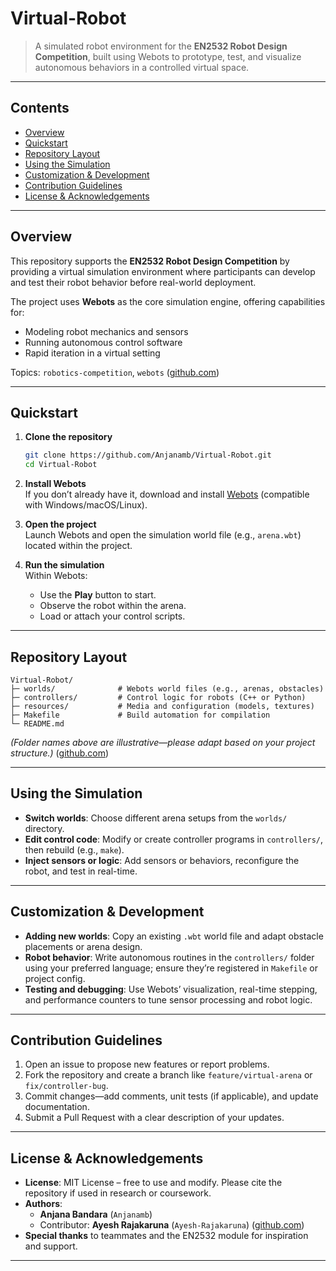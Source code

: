 # Virtual-Robot

> A simulated robot environment for the **EN2532 Robot Design Competition**, built using Webots to prototype, test, and visualize autonomous behaviors in a controlled virtual space.

---

## Contents

- [Overview](#overview)  
- [Quickstart](#quickstart)  
- [Repository Layout](#repository-layout)  
- [Using the Simulation](#using-the-simulation)  
- [Customization & Development](#customization--development)  
- [Contribution Guidelines](#contribution-guidelines)  
- [License & Acknowledgements](#license--acknowledgements)

---

## Overview

This repository supports the **EN2532 Robot Design Competition** by providing a virtual simulation environment where participants can develop and test their robot behavior before real-world deployment.

The project uses **Webots** as the core simulation engine, offering capabilities for:

- Modeling robot mechanics and sensors
- Running autonomous control software
- Rapid iteration in a virtual setting

Topics: `robotics-competition`, `webots` ([github.com](https://github.com/Anjanamb/Virtual-Robot))

---

## Quickstart

1. **Clone the repository**
   ```bash
   git clone https://github.com/Anjanamb/Virtual-Robot.git
   cd Virtual-Robot
   ```

2. **Install Webots**  
   If you don’t already have it, download and install [Webots](https://cyberbotics.com) (compatible with Windows/macOS/Linux).

3. **Open the project**  
   Launch Webots and open the simulation world file (e.g., `arena.wbt`) located within the project.

4. **Run the simulation**  
   Within Webots:
   - Use the **Play** button to start.
   - Observe the robot within the arena.
   - Load or attach your control scripts.

---

## Repository Layout

```
Virtual-Robot/
├─ worlds/              # Webots world files (e.g., arenas, obstacles)
├─ controllers/         # Control logic for robots (C++ or Python)
├─ resources/           # Media and configuration (models, textures)
├─ Makefile             # Build automation for compilation
└─ README.md
```

*(Folder names above are illustrative—please adapt based on your project structure.)* ([github.com](https://github.com/Anjanamb/Virtual-Robot))

---

## Using the Simulation

- **Switch worlds**: Choose different arena setups from the `worlds/` directory.
- **Edit control code**: Modify or create controller programs in `controllers/`, then rebuild (e.g., `make`).
- **Inject sensors or logic**: Add sensors or behaviors, reconfigure the robot, and test in real-time.

---

## Customization & Development

- **Adding new worlds**: Copy an existing `.wbt` world file and adapt obstacle placements or arena design.
- **Robot behavior**: Write autonomous routines in the `controllers/` folder using your preferred language; ensure they’re registered in `Makefile` or project config.
- **Testing and debugging**: Use Webots’ visualization, real-time stepping, and performance counters to tune sensor processing and robot logic.

---

## Contribution Guidelines

1. Open an issue to propose new features or report problems.
2. Fork the repository and create a branch like `feature/virtual-arena` or `fix/controller-bug`.
3. Commit changes—add comments, unit tests (if applicable), and update documentation.
4. Submit a Pull Request with a clear description of your updates.

---

## License & Acknowledgements

- **License**: MIT License – free to use and modify. Please cite the repository if used in research or coursework. 
- **Authors**:  
  - **Anjana Bandara** (`Anjanamb`)  
  - Contributor: **Ayesh Rajakaruna** (`Ayesh‑Rajakaruna`) ([github.com](https://github.com/Anjanamb/Virtual-Robot))  
- **Special thanks** to teammates and the EN2532 module for inspiration and support.

---
